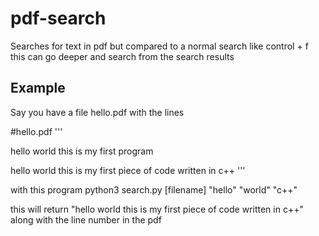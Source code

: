 # pdf-search

Searches for text in pdf but compared to a normal search like control + f this can go deeper and search from the search results 

## Example
Say you have a file hello.pdf with the lines

#hello.pdf
'''

hello world this is my first program

hello world this is my first piece of code written in c++
'''


with this program python3 search.py [filename] "hello" "world" "c++"

this will return "hello world this is my first piece of code written in c++" along with the line number in the pdf 

